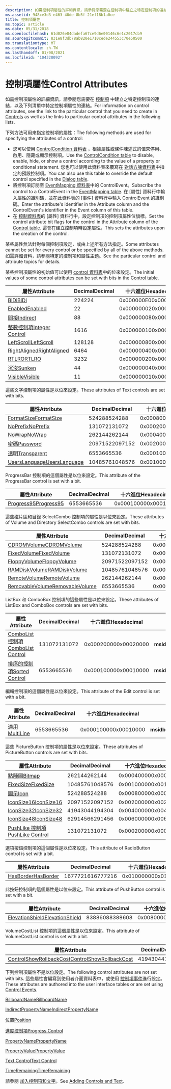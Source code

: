 ```yaml
---
description: 如需控制項屬性的詳細資訊，請參閱您需要在控制項中建立之特定控制項的連結，以及下列清單中特定控制項屬性的連結。
ms.assetid: 948ce3d3-e463-40de-8b5f-21ef18b1a0ce
title: 控制項屬性
ms.topic: article
ms.date: 05/31/2018
ms.openlocfilehash: 61d026e84dadefa67ce9d6e00146c6e1c2017cb9
ms.sourcegitcommit: 831e8f3db78ab820e1710cede244553c70e50500
ms.translationtype: MT
ms.contentlocale: zh-TW
ms.lasthandoff: 01/08/2021
ms.locfileid: "104320092"
---
```

# <a name="control-attributes"></a><span data-ttu-id="1652e-103">控制項屬性</span><span class="sxs-lookup"><span data-stu-id="1652e-103">Control Attributes</span></span>

<span data-ttu-id="1652e-104">如需控制項屬性的詳細資訊，請參閱您需要在 [控制項](controls.md) 中建立之特定控制項的連結，以及下列清單中特定控制項屬性的連結。</span><span class="sxs-lookup"><span data-stu-id="1652e-104">For information on control attributes, see the link to the particular control that you need to create in [Controls](controls.md) as well as the links to particular control attributes in the following lists.</span></span>

<span data-ttu-id="1652e-105">下列方法可用來指定控制項的屬性：</span><span class="sxs-lookup"><span data-stu-id="1652e-105">The following methods are used for specifying the attributes of a control:</span></span>

-   <span data-ttu-id="1652e-106">您可以使用 [ControlCondition 資料表](controlcondition-table.md) ，根據屬性或條件陳述式的值來停用、啟用、隱藏或顯示控制項。</span><span class="sxs-lookup"><span data-stu-id="1652e-106">Use the [ControlCondition table](controlcondition-table.md) to disable, enable, hide, or show a control according to the value of a property or conditional statement.</span></span> <span data-ttu-id="1652e-107">您也可以使用此資料表來覆寫在 [對話方塊資料表](dialog-table.md)中指定的預設控制項。</span><span class="sxs-lookup"><span data-stu-id="1652e-107">You can also use this table to override the default control specified in the [Dialog table](dialog-table.md).</span></span>
-   <span data-ttu-id="1652e-108">將控制項訂閱至 [EventMapping 資料表](eventmapping-table.md)中的 ControlEvent。</span><span class="sxs-lookup"><span data-stu-id="1652e-108">Subscribe the control to a ControlEvent in the [EventMapping table](eventmapping-table.md).</span></span> <span data-ttu-id="1652e-109">在 [屬性] 資料行中輸入屬性的識別碼，並在此資料表的 [事件] 資料行中輸入 ControlEvent 的識別碼。</span><span class="sxs-lookup"><span data-stu-id="1652e-109">Enter the attribute's identifier in the Attribute column and the ControlEvent's identifier in the Event column of this table.</span></span>
-   <span data-ttu-id="1652e-110">在 [控制資料表](control-table.md)的 [屬性] 資料行中，設定控制項的控制項屬性位旗標。</span><span class="sxs-lookup"><span data-stu-id="1652e-110">Set the control attribute bit flags for the control in the Attribute column of the [Control table](control-table.md).</span></span> <span data-ttu-id="1652e-111">這會在建立控制項時設定屬性。</span><span class="sxs-lookup"><span data-stu-id="1652e-111">This sets the attributes upon the creation of the control.</span></span>

<span data-ttu-id="1652e-112">某些屬性無法針對每個控制項設定，或由上述所有方法指定。</span><span class="sxs-lookup"><span data-stu-id="1652e-112">Some attributes cannot be set for every control or be specified by all of the above methods.</span></span> <span data-ttu-id="1652e-113">如需詳細資料，請參閱特定的控制項和屬性主題。</span><span class="sxs-lookup"><span data-stu-id="1652e-113">See the particular control and attribute topics for details.</span></span>

<span data-ttu-id="1652e-114">某些控制項屬性的初始值可以使用 [control 資料表](control-table.md)中的位來設定。</span><span class="sxs-lookup"><span data-stu-id="1652e-114">The initial values of some control attributes can be set with bits in the [Control table](control-table.md).</span></span>



| <span data-ttu-id="1652e-115">屬性</span><span class="sxs-lookup"><span data-stu-id="1652e-115">Attribute</span></span>                                          | <span data-ttu-id="1652e-116">Decimal</span><span class="sxs-lookup"><span data-stu-id="1652e-116">Decimal</span></span> | <span data-ttu-id="1652e-117">十六進位</span><span class="sxs-lookup"><span data-stu-id="1652e-117">Hexadecimal</span></span> | <span data-ttu-id="1652e-118">常數</span><span class="sxs-lookup"><span data-stu-id="1652e-118">Constant</span></span>                               |
|----------------------------------------------------|---------|-------------|----------------------------------------|
| [<span data-ttu-id="1652e-119">BiDi</span><span class="sxs-lookup"><span data-stu-id="1652e-119">BiDi</span></span>](bidi-control-attribute.md)                 | <span data-ttu-id="1652e-120">224</span><span class="sxs-lookup"><span data-stu-id="1652e-120">224</span></span>     | <span data-ttu-id="1652e-121">0x000000E0</span><span class="sxs-lookup"><span data-stu-id="1652e-121">0x000000E0</span></span>  | <span data-ttu-id="1652e-122">**msidbControlAttributesBiDi**</span><span class="sxs-lookup"><span data-stu-id="1652e-122">**msidbControlAttributesBiDi**</span></span>         |
| [<span data-ttu-id="1652e-123">Enabled</span><span class="sxs-lookup"><span data-stu-id="1652e-123">Enabled</span></span>](enabled-control-attribute.md)           | <span data-ttu-id="1652e-124">2</span><span class="sxs-lookup"><span data-stu-id="1652e-124">2</span></span>       | <span data-ttu-id="1652e-125">0x00000002</span><span class="sxs-lookup"><span data-stu-id="1652e-125">0x00000002</span></span>  | <span data-ttu-id="1652e-126">**msidbControlAttributesEnabled**</span><span class="sxs-lookup"><span data-stu-id="1652e-126">**msidbControlAttributesEnabled**</span></span>      |
| [<span data-ttu-id="1652e-127">間接</span><span class="sxs-lookup"><span data-stu-id="1652e-127">Indirect</span></span>](indirect-control-attribute.md)         | <span data-ttu-id="1652e-128">8</span><span class="sxs-lookup"><span data-stu-id="1652e-128">8</span></span>       | <span data-ttu-id="1652e-129">0x00000008</span><span class="sxs-lookup"><span data-stu-id="1652e-129">0x00000008</span></span>  | <span data-ttu-id="1652e-130">**msidbControlAttributesIndirect**</span><span class="sxs-lookup"><span data-stu-id="1652e-130">**msidbControlAttributesIndirect**</span></span>     |
| [<span data-ttu-id="1652e-131">整數控制項</span><span class="sxs-lookup"><span data-stu-id="1652e-131">Integer Control</span></span>](integer-control-attribute.md)   | <span data-ttu-id="1652e-132">16</span><span class="sxs-lookup"><span data-stu-id="1652e-132">16</span></span>      | <span data-ttu-id="1652e-133">0x00000010</span><span class="sxs-lookup"><span data-stu-id="1652e-133">0x00000010</span></span>  | <span data-ttu-id="1652e-134">**msidbControlAttributesInteger**</span><span class="sxs-lookup"><span data-stu-id="1652e-134">**msidbControlAttributesInteger**</span></span>      |
| [<span data-ttu-id="1652e-135">LeftScroll</span><span class="sxs-lookup"><span data-stu-id="1652e-135">LeftScroll</span></span>](leftscroll-control-attribute.md)     | <span data-ttu-id="1652e-136">128</span><span class="sxs-lookup"><span data-stu-id="1652e-136">128</span></span>     | <span data-ttu-id="1652e-137">0x00000080</span><span class="sxs-lookup"><span data-stu-id="1652e-137">0x00000080</span></span>  | <span data-ttu-id="1652e-138">**msidbControlAttributesLeftScroll**</span><span class="sxs-lookup"><span data-stu-id="1652e-138">**msidbControlAttributesLeftScroll**</span></span>   |
| [<span data-ttu-id="1652e-139">RightAligned</span><span class="sxs-lookup"><span data-stu-id="1652e-139">RightAligned</span></span>](rightaligned-control-attribute.md) | <span data-ttu-id="1652e-140">64</span><span class="sxs-lookup"><span data-stu-id="1652e-140">64</span></span>      | <span data-ttu-id="1652e-141">0x00000040</span><span class="sxs-lookup"><span data-stu-id="1652e-141">0x00000040</span></span>  | <span data-ttu-id="1652e-142">**msidbControlAttributesRightAligned**</span><span class="sxs-lookup"><span data-stu-id="1652e-142">**msidbControlAttributesRightAligned**</span></span> |
| [<span data-ttu-id="1652e-143">RTLRO</span><span class="sxs-lookup"><span data-stu-id="1652e-143">RTLRO</span></span>](rtlro-control-attribute.md)               | <span data-ttu-id="1652e-144">32</span><span class="sxs-lookup"><span data-stu-id="1652e-144">32</span></span>      | <span data-ttu-id="1652e-145">0x00000020</span><span class="sxs-lookup"><span data-stu-id="1652e-145">0x00000020</span></span>  | <span data-ttu-id="1652e-146">**msidbControlAttributesRTLRO**</span><span class="sxs-lookup"><span data-stu-id="1652e-146">**msidbControlAttributesRTLRO**</span></span>        |
| [<span data-ttu-id="1652e-147">沉沒</span><span class="sxs-lookup"><span data-stu-id="1652e-147">Sunken</span></span>](sunken-control-attribute.md)             | <span data-ttu-id="1652e-148">4</span><span class="sxs-lookup"><span data-stu-id="1652e-148">4</span></span>       | <span data-ttu-id="1652e-149">0x00000004</span><span class="sxs-lookup"><span data-stu-id="1652e-149">0x00000004</span></span>  | <span data-ttu-id="1652e-150">**msidbControlAttributesSunken**</span><span class="sxs-lookup"><span data-stu-id="1652e-150">**msidbControlAttributesSunken**</span></span>       |
| [<span data-ttu-id="1652e-151">Visible</span><span class="sxs-lookup"><span data-stu-id="1652e-151">Visible</span></span>](visible-control-attribute.md)           | <span data-ttu-id="1652e-152">1</span><span class="sxs-lookup"><span data-stu-id="1652e-152">1</span></span>       | <span data-ttu-id="1652e-153">0x00000001</span><span class="sxs-lookup"><span data-stu-id="1652e-153">0x00000001</span></span>  | <span data-ttu-id="1652e-154">**msidbControlAttributesVisible**</span><span class="sxs-lookup"><span data-stu-id="1652e-154">**msidbControlAttributesVisible**</span></span>      |



 

<span data-ttu-id="1652e-155">這些文字控制項的屬性是以位來設定。</span><span class="sxs-lookup"><span data-stu-id="1652e-155">These attributes of Text controls are set with bits.</span></span>



| <span data-ttu-id="1652e-156">屬性</span><span class="sxs-lookup"><span data-stu-id="1652e-156">Attribute</span></span>                                            | <span data-ttu-id="1652e-157">Decimal</span><span class="sxs-lookup"><span data-stu-id="1652e-157">Decimal</span></span> | <span data-ttu-id="1652e-158">十六進位</span><span class="sxs-lookup"><span data-stu-id="1652e-158">Hexadecimal</span></span> | <span data-ttu-id="1652e-159">常數</span><span class="sxs-lookup"><span data-stu-id="1652e-159">Constant</span></span>                                |
|------------------------------------------------------|---------|-------------|-----------------------------------------|
| [<span data-ttu-id="1652e-160">FormatSize</span><span class="sxs-lookup"><span data-stu-id="1652e-160">FormatSize</span></span>](formatsize-control-attribute.md)       | <span data-ttu-id="1652e-161">524288</span><span class="sxs-lookup"><span data-stu-id="1652e-161">524288</span></span>  | <span data-ttu-id="1652e-162">0x00080000</span><span class="sxs-lookup"><span data-stu-id="1652e-162">0x00080000</span></span>  | <span data-ttu-id="1652e-163">**msidbControlAttributesFormatSize**</span><span class="sxs-lookup"><span data-stu-id="1652e-163">**msidbControlAttributesFormatSize**</span></span>    |
| [<span data-ttu-id="1652e-164">NoPrefix</span><span class="sxs-lookup"><span data-stu-id="1652e-164">NoPrefix</span></span>](noprefix-control-attribute.md)           | <span data-ttu-id="1652e-165">131072</span><span class="sxs-lookup"><span data-stu-id="1652e-165">131072</span></span>  | <span data-ttu-id="1652e-166">0x00020000</span><span class="sxs-lookup"><span data-stu-id="1652e-166">0x00020000</span></span>  | <span data-ttu-id="1652e-167">**msidbControlAttributesNoPrefix**</span><span class="sxs-lookup"><span data-stu-id="1652e-167">**msidbControlAttributesNoPrefix**</span></span>      |
| [<span data-ttu-id="1652e-168">NoWrap</span><span class="sxs-lookup"><span data-stu-id="1652e-168">NoWrap</span></span>](nowrap-control-attribute.md)               | <span data-ttu-id="1652e-169">262144</span><span class="sxs-lookup"><span data-stu-id="1652e-169">262144</span></span>  | <span data-ttu-id="1652e-170">0x00040000</span><span class="sxs-lookup"><span data-stu-id="1652e-170">0x00040000</span></span>  | <span data-ttu-id="1652e-171">**msidbControlAttributesNoWrap**</span><span class="sxs-lookup"><span data-stu-id="1652e-171">**msidbControlAttributesNoWrap**</span></span>        |
| [<span data-ttu-id="1652e-172">密碼</span><span class="sxs-lookup"><span data-stu-id="1652e-172">Password</span></span>](password-control-attribute.md)           | <span data-ttu-id="1652e-173">2097152</span><span class="sxs-lookup"><span data-stu-id="1652e-173">2097152</span></span> | <span data-ttu-id="1652e-174">0x00200000</span><span class="sxs-lookup"><span data-stu-id="1652e-174">0x00200000</span></span>  | <span data-ttu-id="1652e-175">**msidbControlAttributesPasswordInput**</span><span class="sxs-lookup"><span data-stu-id="1652e-175">**msidbControlAttributesPasswordInput**</span></span> |
| [<span data-ttu-id="1652e-176">透明</span><span class="sxs-lookup"><span data-stu-id="1652e-176">Transparent</span></span>](transparent-control-attribute.md)     | <span data-ttu-id="1652e-177">65536</span><span class="sxs-lookup"><span data-stu-id="1652e-177">65536</span></span>   | <span data-ttu-id="1652e-178">0x00010000</span><span class="sxs-lookup"><span data-stu-id="1652e-178">0x00010000</span></span>  | <span data-ttu-id="1652e-179">**msidbControlAttributesTransparent**</span><span class="sxs-lookup"><span data-stu-id="1652e-179">**msidbControlAttributesTransparent**</span></span>   |
| [<span data-ttu-id="1652e-180">UsersLanguage</span><span class="sxs-lookup"><span data-stu-id="1652e-180">UsersLanguage</span></span>](userslanguage-control-attribute.md) | <span data-ttu-id="1652e-181">1048576</span><span class="sxs-lookup"><span data-stu-id="1652e-181">1048576</span></span> | <span data-ttu-id="1652e-182">0x00100000</span><span class="sxs-lookup"><span data-stu-id="1652e-182">0x00100000</span></span>  | <span data-ttu-id="1652e-183">**msidbControlAttributesUsersLanguage**</span><span class="sxs-lookup"><span data-stu-id="1652e-183">**msidbControlAttributesUsersLanguage**</span></span> |



 

<span data-ttu-id="1652e-184">ProgressBar 控制項的這個屬性是以位來設定。</span><span class="sxs-lookup"><span data-stu-id="1652e-184">This attribute of the ProgressBar control is set with a bit.</span></span>



| <span data-ttu-id="1652e-185">屬性</span><span class="sxs-lookup"><span data-stu-id="1652e-185">Attribute</span></span>                                      | <span data-ttu-id="1652e-186">Decimal</span><span class="sxs-lookup"><span data-stu-id="1652e-186">Decimal</span></span> | <span data-ttu-id="1652e-187">十六進位</span><span class="sxs-lookup"><span data-stu-id="1652e-187">Hexadecimal</span></span> | <span data-ttu-id="1652e-188">常數</span><span class="sxs-lookup"><span data-stu-id="1652e-188">Constant</span></span>                             |
|------------------------------------------------|---------|-------------|--------------------------------------|
| [<span data-ttu-id="1652e-189">Progress95</span><span class="sxs-lookup"><span data-stu-id="1652e-189">Progress95</span></span>](progress95-control-attribute.md) | <span data-ttu-id="1652e-190">65536</span><span class="sxs-lookup"><span data-stu-id="1652e-190">65536</span></span>   | <span data-ttu-id="1652e-191">0x00010000</span><span class="sxs-lookup"><span data-stu-id="1652e-191">0x00010000</span></span>  | <span data-ttu-id="1652e-192">**msidbControlAttributesProgress95**</span><span class="sxs-lookup"><span data-stu-id="1652e-192">**msidbControlAttributesProgress95**</span></span> |



 

<span data-ttu-id="1652e-193">這些磁片區和目錄 SelectCombo 控制項的屬性是以位來設定。</span><span class="sxs-lookup"><span data-stu-id="1652e-193">These attributes of Volume and Directory SelectCombo controls are set with bits.</span></span>



| <span data-ttu-id="1652e-194">屬性</span><span class="sxs-lookup"><span data-stu-id="1652e-194">Attribute</span></span>                                                | <span data-ttu-id="1652e-195">Decimal</span><span class="sxs-lookup"><span data-stu-id="1652e-195">Decimal</span></span> | <span data-ttu-id="1652e-196">十六進位</span><span class="sxs-lookup"><span data-stu-id="1652e-196">Hexadecimal</span></span> | <span data-ttu-id="1652e-197">常數</span><span class="sxs-lookup"><span data-stu-id="1652e-197">Constant</span></span>                                  |
|----------------------------------------------------------|---------|-------------|-------------------------------------------|
| [<span data-ttu-id="1652e-198">CDROMVolume</span><span class="sxs-lookup"><span data-stu-id="1652e-198">CDROMVolume</span></span>](cdromvolume-control-attribute.md)         | <span data-ttu-id="1652e-199">524288</span><span class="sxs-lookup"><span data-stu-id="1652e-199">524288</span></span>  | <span data-ttu-id="1652e-200">0x00080000</span><span class="sxs-lookup"><span data-stu-id="1652e-200">0x00080000</span></span>  | <span data-ttu-id="1652e-201">**msidbControlAttributesCDROMVolume**</span><span class="sxs-lookup"><span data-stu-id="1652e-201">**msidbControlAttributesCDROMVolume**</span></span>     |
| [<span data-ttu-id="1652e-202">FixedVolume</span><span class="sxs-lookup"><span data-stu-id="1652e-202">FixedVolume</span></span>](fixedvolume-control-attribute.md)         | <span data-ttu-id="1652e-203">131072</span><span class="sxs-lookup"><span data-stu-id="1652e-203">131072</span></span>  | <span data-ttu-id="1652e-204">0x00020000</span><span class="sxs-lookup"><span data-stu-id="1652e-204">0x00020000</span></span>  | <span data-ttu-id="1652e-205">**msidbControlAttributesFixedVolume**</span><span class="sxs-lookup"><span data-stu-id="1652e-205">**msidbControlAttributesFixedVolume**</span></span>     |
| [<span data-ttu-id="1652e-206">FloppyVolume</span><span class="sxs-lookup"><span data-stu-id="1652e-206">FloppyVolume</span></span>](floppyvolume-control-attribute.md)       | <span data-ttu-id="1652e-207">2097152</span><span class="sxs-lookup"><span data-stu-id="1652e-207">2097152</span></span> | <span data-ttu-id="1652e-208">0x00200000</span><span class="sxs-lookup"><span data-stu-id="1652e-208">0x00200000</span></span>  | <span data-ttu-id="1652e-209">**msidbControlAttributesFloppyVolume**</span><span class="sxs-lookup"><span data-stu-id="1652e-209">**msidbControlAttributesFloppyVolume**</span></span>    |
| [<span data-ttu-id="1652e-210">RAMDiskVolume</span><span class="sxs-lookup"><span data-stu-id="1652e-210">RAMDiskVolume</span></span>](ramdiskvolume-control-attribute.md)     | <span data-ttu-id="1652e-211">1048576</span><span class="sxs-lookup"><span data-stu-id="1652e-211">1048576</span></span> | <span data-ttu-id="1652e-212">0x00100000</span><span class="sxs-lookup"><span data-stu-id="1652e-212">0x00100000</span></span>  | <span data-ttu-id="1652e-213">**msidbControlAttributesRAMDiskVolume**</span><span class="sxs-lookup"><span data-stu-id="1652e-213">**msidbControlAttributesRAMDiskVolume**</span></span>   |
| [<span data-ttu-id="1652e-214">RemoteVolume</span><span class="sxs-lookup"><span data-stu-id="1652e-214">RemoteVolume</span></span>](remotevolume-control-attribute.md)       | <span data-ttu-id="1652e-215">262144</span><span class="sxs-lookup"><span data-stu-id="1652e-215">262144</span></span>  | <span data-ttu-id="1652e-216">0x00040000</span><span class="sxs-lookup"><span data-stu-id="1652e-216">0x00040000</span></span>  | <span data-ttu-id="1652e-217">**msidbControlAttributesRemoteVolume**</span><span class="sxs-lookup"><span data-stu-id="1652e-217">**msidbControlAttributesRemoteVolume**</span></span>    |
| [<span data-ttu-id="1652e-218">RemovableVolume</span><span class="sxs-lookup"><span data-stu-id="1652e-218">RemovableVolume</span></span>](removablevolume-control-attribute.md) | <span data-ttu-id="1652e-219">65536</span><span class="sxs-lookup"><span data-stu-id="1652e-219">65536</span></span>   | <span data-ttu-id="1652e-220">0x00010000</span><span class="sxs-lookup"><span data-stu-id="1652e-220">0x00010000</span></span>  | <span data-ttu-id="1652e-221">**msidbControlAttributesRemovableVolume**</span><span class="sxs-lookup"><span data-stu-id="1652e-221">**msidbControlAttributesRemovableVolume**</span></span> |



 

<span data-ttu-id="1652e-222">ListBox 和 ComboBox 控制項的這些屬性是以位來設定。</span><span class="sxs-lookup"><span data-stu-id="1652e-222">These attributes of ListBox and ComboBox controls are set with bits.</span></span>



| <span data-ttu-id="1652e-223">屬性</span><span class="sxs-lookup"><span data-stu-id="1652e-223">Attribute</span></span>                                            | <span data-ttu-id="1652e-224">Decimal</span><span class="sxs-lookup"><span data-stu-id="1652e-224">Decimal</span></span> | <span data-ttu-id="1652e-225">十六進位</span><span class="sxs-lookup"><span data-stu-id="1652e-225">Hexadecimal</span></span> | <span data-ttu-id="1652e-226">常數</span><span class="sxs-lookup"><span data-stu-id="1652e-226">Constant</span></span>                            |
|------------------------------------------------------|---------|-------------|-------------------------------------|
| [<span data-ttu-id="1652e-227">ComboList 控制項</span><span class="sxs-lookup"><span data-stu-id="1652e-227">ComboList Control</span></span>](combolist-control-attribute.md) | <span data-ttu-id="1652e-228">131072</span><span class="sxs-lookup"><span data-stu-id="1652e-228">131072</span></span>  | <span data-ttu-id="1652e-229">0x00020000</span><span class="sxs-lookup"><span data-stu-id="1652e-229">0x00020000</span></span>  | <span data-ttu-id="1652e-230">**msidbControlAttributesComboList**</span><span class="sxs-lookup"><span data-stu-id="1652e-230">**msidbControlAttributesComboList**</span></span> |
| [<span data-ttu-id="1652e-231">排序的控制項</span><span class="sxs-lookup"><span data-stu-id="1652e-231">Sorted Control</span></span>](sorted-control-attribute.md)       | <span data-ttu-id="1652e-232">65536</span><span class="sxs-lookup"><span data-stu-id="1652e-232">65536</span></span>   | <span data-ttu-id="1652e-233">0x00010000</span><span class="sxs-lookup"><span data-stu-id="1652e-233">0x00010000</span></span>  | <span data-ttu-id="1652e-234">**msidbControlAttributesSorted**</span><span class="sxs-lookup"><span data-stu-id="1652e-234">**msidbControlAttributesSorted**</span></span>    |



 

<span data-ttu-id="1652e-235">編輯控制項的這個屬性是以位來設定。</span><span class="sxs-lookup"><span data-stu-id="1652e-235">This attribute of the Edit control is set with a bit.</span></span>



| <span data-ttu-id="1652e-236">屬性</span><span class="sxs-lookup"><span data-stu-id="1652e-236">Attribute</span></span>                                    | <span data-ttu-id="1652e-237">Decimal</span><span class="sxs-lookup"><span data-stu-id="1652e-237">Decimal</span></span> | <span data-ttu-id="1652e-238">十六進位</span><span class="sxs-lookup"><span data-stu-id="1652e-238">Hexadecimal</span></span> | <span data-ttu-id="1652e-239">常數</span><span class="sxs-lookup"><span data-stu-id="1652e-239">Constant</span></span>                            |
|----------------------------------------------|---------|-------------|-------------------------------------|
| [<span data-ttu-id="1652e-240">適用</span><span class="sxs-lookup"><span data-stu-id="1652e-240">MultiLine</span></span>](multiline-control-attribute.md) | <span data-ttu-id="1652e-241">65536</span><span class="sxs-lookup"><span data-stu-id="1652e-241">65536</span></span>   | <span data-ttu-id="1652e-242">0x00010000</span><span class="sxs-lookup"><span data-stu-id="1652e-242">0x00010000</span></span>  | <span data-ttu-id="1652e-243">**msidbControlAttributesMultiline**</span><span class="sxs-lookup"><span data-stu-id="1652e-243">**msidbControlAttributesMultiline**</span></span> |



 

<span data-ttu-id="1652e-244">這些 PictureButton 控制項的屬性是以位來設定。</span><span class="sxs-lookup"><span data-stu-id="1652e-244">These attributes of PictureButton controls are set with bits.</span></span>



| <span data-ttu-id="1652e-245">屬性</span><span class="sxs-lookup"><span data-stu-id="1652e-245">Attribute</span></span>                                          | <span data-ttu-id="1652e-246">Decimal</span><span class="sxs-lookup"><span data-stu-id="1652e-246">Decimal</span></span> | <span data-ttu-id="1652e-247">十六進位</span><span class="sxs-lookup"><span data-stu-id="1652e-247">Hexadecimal</span></span> | <span data-ttu-id="1652e-248">常數</span><span class="sxs-lookup"><span data-stu-id="1652e-248">Constant</span></span>                             |
|----------------------------------------------------|---------|-------------|--------------------------------------|
| [<span data-ttu-id="1652e-249">點陣圖</span><span class="sxs-lookup"><span data-stu-id="1652e-249">Bitmap</span></span>](bitmap-control-attribute.md)             | <span data-ttu-id="1652e-250">262144</span><span class="sxs-lookup"><span data-stu-id="1652e-250">262144</span></span>  | <span data-ttu-id="1652e-251">0x00040000</span><span class="sxs-lookup"><span data-stu-id="1652e-251">0x00040000</span></span>  | <span data-ttu-id="1652e-252">**msidbControlAttributesBitmap**</span><span class="sxs-lookup"><span data-stu-id="1652e-252">**msidbControlAttributesBitmap**</span></span>     |
| [<span data-ttu-id="1652e-253">FixedSize</span><span class="sxs-lookup"><span data-stu-id="1652e-253">FixedSize</span></span>](fixedsize-control-attribute.md)       | <span data-ttu-id="1652e-254">1048576</span><span class="sxs-lookup"><span data-stu-id="1652e-254">1048576</span></span> | <span data-ttu-id="1652e-255">0x00100000</span><span class="sxs-lookup"><span data-stu-id="1652e-255">0x00100000</span></span>  | <span data-ttu-id="1652e-256">**msidbControlAttributesFixedSize**</span><span class="sxs-lookup"><span data-stu-id="1652e-256">**msidbControlAttributesFixedSize**</span></span>  |
| [<span data-ttu-id="1652e-257">圖示</span><span class="sxs-lookup"><span data-stu-id="1652e-257">Icon</span></span>](icon-control-attribute.md)                 | <span data-ttu-id="1652e-258">524288</span><span class="sxs-lookup"><span data-stu-id="1652e-258">524288</span></span>  | <span data-ttu-id="1652e-259">0x00080000</span><span class="sxs-lookup"><span data-stu-id="1652e-259">0x00080000</span></span>  | <span data-ttu-id="1652e-260">**msidbControlAttributesIcon**</span><span class="sxs-lookup"><span data-stu-id="1652e-260">**msidbControlAttributesIcon**</span></span>       |
| [<span data-ttu-id="1652e-261">IconSize16</span><span class="sxs-lookup"><span data-stu-id="1652e-261">IconSize16</span></span>](iconsize-control-attribute.md)       | <span data-ttu-id="1652e-262">2097152</span><span class="sxs-lookup"><span data-stu-id="1652e-262">2097152</span></span> | <span data-ttu-id="1652e-263">0x00200000</span><span class="sxs-lookup"><span data-stu-id="1652e-263">0x00200000</span></span>  | <span data-ttu-id="1652e-264">**msidbControlAttributesIconSize16**</span><span class="sxs-lookup"><span data-stu-id="1652e-264">**msidbControlAttributesIconSize16**</span></span> |
| [<span data-ttu-id="1652e-265">IconSize32</span><span class="sxs-lookup"><span data-stu-id="1652e-265">IconSize32</span></span>](iconsize-control-attribute.md)       | <span data-ttu-id="1652e-266">4194304</span><span class="sxs-lookup"><span data-stu-id="1652e-266">4194304</span></span> | <span data-ttu-id="1652e-267">0x00400000</span><span class="sxs-lookup"><span data-stu-id="1652e-267">0x00400000</span></span>  | <span data-ttu-id="1652e-268">**msidbControlAttributesIconSize32**</span><span class="sxs-lookup"><span data-stu-id="1652e-268">**msidbControlAttributesIconSize32**</span></span> |
| [<span data-ttu-id="1652e-269">IconSize48</span><span class="sxs-lookup"><span data-stu-id="1652e-269">IconSize48</span></span>](iconsize-control-attribute.md)       | <span data-ttu-id="1652e-270">6291456</span><span class="sxs-lookup"><span data-stu-id="1652e-270">6291456</span></span> | <span data-ttu-id="1652e-271">0x00600000</span><span class="sxs-lookup"><span data-stu-id="1652e-271">0x00600000</span></span>  | <span data-ttu-id="1652e-272">**msidbControlAttributesIconSize48**</span><span class="sxs-lookup"><span data-stu-id="1652e-272">**msidbControlAttributesIconSize48**</span></span> |
| [<span data-ttu-id="1652e-273">PushLike 控制項</span><span class="sxs-lookup"><span data-stu-id="1652e-273">PushLike Control</span></span>](pushlike-control-attribute.md) | <span data-ttu-id="1652e-274">131072</span><span class="sxs-lookup"><span data-stu-id="1652e-274">131072</span></span>  | <span data-ttu-id="1652e-275">0x00020000</span><span class="sxs-lookup"><span data-stu-id="1652e-275">0x00020000</span></span>  | <span data-ttu-id="1652e-276">**msidbControlAttributesPushLike**</span><span class="sxs-lookup"><span data-stu-id="1652e-276">**msidbControlAttributesPushLike**</span></span>   |



 

<span data-ttu-id="1652e-277">選項按鈕控制項的這個屬性是以位來設定。</span><span class="sxs-lookup"><span data-stu-id="1652e-277">This attribute of RadioButton control is set with a bit.</span></span>



| <span data-ttu-id="1652e-278">屬性</span><span class="sxs-lookup"><span data-stu-id="1652e-278">Attribute</span></span>                                    | <span data-ttu-id="1652e-279">Decimal</span><span class="sxs-lookup"><span data-stu-id="1652e-279">Decimal</span></span>  | <span data-ttu-id="1652e-280">十六進位</span><span class="sxs-lookup"><span data-stu-id="1652e-280">Hexadecimal</span></span> | <span data-ttu-id="1652e-281">常數</span><span class="sxs-lookup"><span data-stu-id="1652e-281">Constant</span></span>                            |
|----------------------------------------------|----------|-------------|-------------------------------------|
| [<span data-ttu-id="1652e-282">HasBorder</span><span class="sxs-lookup"><span data-stu-id="1652e-282">HasBorder</span></span>](hasborder-control-attribute.md) | <span data-ttu-id="1652e-283">16777216</span><span class="sxs-lookup"><span data-stu-id="1652e-283">16777216</span></span> | <span data-ttu-id="1652e-284">0x01000000</span><span class="sxs-lookup"><span data-stu-id="1652e-284">0x01000000</span></span>  | <span data-ttu-id="1652e-285">**msidbControlAttributesHasBorder**</span><span class="sxs-lookup"><span data-stu-id="1652e-285">**msidbControlAttributesHasBorder**</span></span> |



 

<span data-ttu-id="1652e-286">此按鈕控制項的這個屬性是以位來設定。</span><span class="sxs-lookup"><span data-stu-id="1652e-286">This attribute of PushButton control is set with a bit.</span></span>



| <span data-ttu-id="1652e-287">屬性</span><span class="sxs-lookup"><span data-stu-id="1652e-287">Attribute</span></span>                                        | <span data-ttu-id="1652e-288">Decimal</span><span class="sxs-lookup"><span data-stu-id="1652e-288">Decimal</span></span> | <span data-ttu-id="1652e-289">十六進位</span><span class="sxs-lookup"><span data-stu-id="1652e-289">Hexadecimal</span></span> | <span data-ttu-id="1652e-290">常數</span><span class="sxs-lookup"><span data-stu-id="1652e-290">Constant</span></span>                                  |
|--------------------------------------------------|---------|-------------|-------------------------------------------|
| [<span data-ttu-id="1652e-291">ElevationShield</span><span class="sxs-lookup"><span data-stu-id="1652e-291">ElevationShield</span></span>](elevationshield-attribute.md) | <span data-ttu-id="1652e-292">8388608</span><span class="sxs-lookup"><span data-stu-id="1652e-292">8388608</span></span> | <span data-ttu-id="1652e-293">0x00800000</span><span class="sxs-lookup"><span data-stu-id="1652e-293">0x00800000</span></span>  | <span data-ttu-id="1652e-294">**msidbControlAttributesElevationShield**</span><span class="sxs-lookup"><span data-stu-id="1652e-294">**msidbControlAttributesElevationShield**</span></span> |



 

<span data-ttu-id="1652e-295">VolumeCostList 控制項的這個屬性是以位來設定。</span><span class="sxs-lookup"><span data-stu-id="1652e-295">This attribute of VolumeCostList control is set with a bit.</span></span>



| <span data-ttu-id="1652e-296">屬性</span><span class="sxs-lookup"><span data-stu-id="1652e-296">Attribute</span></span>                                                                | <span data-ttu-id="1652e-297">Decimal</span><span class="sxs-lookup"><span data-stu-id="1652e-297">Decimal</span></span> | <span data-ttu-id="1652e-298">十六進位</span><span class="sxs-lookup"><span data-stu-id="1652e-298">Hexadecimal</span></span> | <span data-ttu-id="1652e-299">常數</span><span class="sxs-lookup"><span data-stu-id="1652e-299">Constant</span></span>                         |
|--------------------------------------------------------------------------|---------|-------------|----------------------------------|
| [<span data-ttu-id="1652e-300">ControlShowRollbackCost</span><span class="sxs-lookup"><span data-stu-id="1652e-300">ControlShowRollbackCost</span></span>](controlshowrollbackcost-control-attribute.md) | <span data-ttu-id="1652e-301">4194304</span><span class="sxs-lookup"><span data-stu-id="1652e-301">4194304</span></span> | <span data-ttu-id="1652e-302">0x00400000</span><span class="sxs-lookup"><span data-stu-id="1652e-302">0x00400000</span></span>  | <span data-ttu-id="1652e-303">**msidbControlShowRollbackCost**</span><span class="sxs-lookup"><span data-stu-id="1652e-303">**msidbControlShowRollbackCost**</span></span> |



 

<span data-ttu-id="1652e-304">下列控制項屬性不是以位設定。</span><span class="sxs-lookup"><span data-stu-id="1652e-304">The following control attributes are not set with bits.</span></span> <span data-ttu-id="1652e-305">這些屬性會編寫到使用者介面資料表中，或使用 [控制項事件](control-events.md)進行設定。</span><span class="sxs-lookup"><span data-stu-id="1652e-305">These attributes are authored into the user interface tables or are set using [Control Events](control-events.md).</span></span>

[<span data-ttu-id="1652e-306">BillboardName</span><span class="sxs-lookup"><span data-stu-id="1652e-306">BillboardName</span></span>](billboardname-control-attribute.md)

 

[<span data-ttu-id="1652e-307">IndirectPropertyName</span><span class="sxs-lookup"><span data-stu-id="1652e-307">IndirectPropertyName</span></span>](indirectpropertyname-control-attribute.md)

 

[<span data-ttu-id="1652e-308">位置</span><span class="sxs-lookup"><span data-stu-id="1652e-308">Position</span></span>](position-control-attribute.md)

 

[<span data-ttu-id="1652e-309">進度控制項</span><span class="sxs-lookup"><span data-stu-id="1652e-309">Progress Control</span></span>](progress-control-attribute.md)

 

[<span data-ttu-id="1652e-310">PropertyName</span><span class="sxs-lookup"><span data-stu-id="1652e-310">PropertyName</span></span>](propertyname-control-attribute.md)

 

[<span data-ttu-id="1652e-311">PropertyValue</span><span class="sxs-lookup"><span data-stu-id="1652e-311">PropertyValue</span></span>](propertyvalue-control-attribute.md)

 

[<span data-ttu-id="1652e-312">Text Control</span><span class="sxs-lookup"><span data-stu-id="1652e-312">Text Control</span></span>](text-control-attribute.md)

 

[<span data-ttu-id="1652e-313">TimeRemaining</span><span class="sxs-lookup"><span data-stu-id="1652e-313">TimeRemaining</span></span>](timeremaining-control-attribute.md)

<span data-ttu-id="1652e-314">請參閱 [加入控制項和文字](adding-controls-and-text.md)。</span><span class="sxs-lookup"><span data-stu-id="1652e-314">See [Adding Controls and Text](adding-controls-and-text.md).</span></span>

 

 



